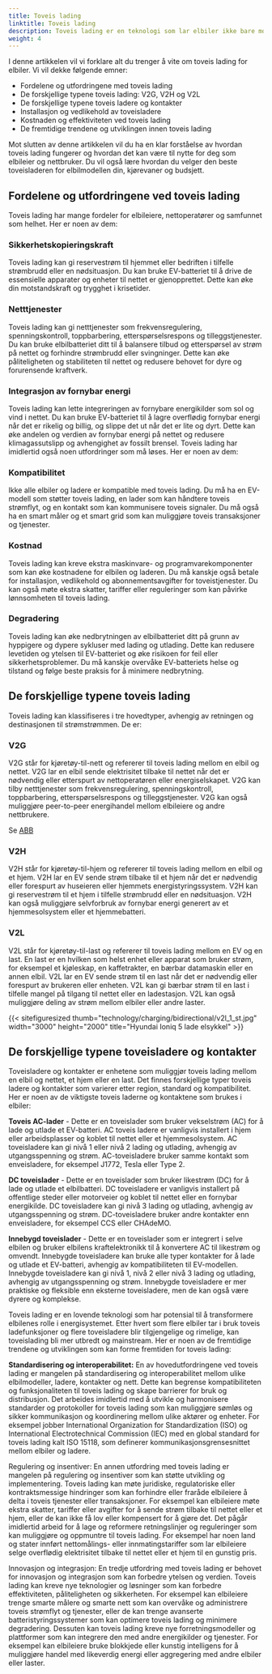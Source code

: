 ```yaml
---
title: Toveis lading
linktitle: Toveis lading
description: Toveis lading er en teknologi som lar elbiler ikke bare motta strøm fra nettet eller en ladestasjon, men også sende den tilbake til nettet eller et hjem. På denne måten kan elbiler fungere som reservestrømkilder, nettstabilisatorer eller fornybare energiintegratorer.
weight: 4
---
```

<!-- markdownlint-disable MD033 -->
I denne artikkelen vil vi forklare alt du trenger å vite om toveis lading for elbiler. Vi vil dekke følgende emner:

- Fordelene og utfordringene med toveis lading
- De forskjellige typene toveis lading: V2G, V2H og V2L
- De forskjellige typene toveis ladere og kontakter
- Installasjon og vedlikehold av toveisladere
- Kostnaden og effektiviteten ved toveis lading
- De fremtidige trendene og utviklingen innen toveis lading

Mot slutten av denne artikkelen vil du ha en klar forståelse av hvordan toveis lading fungerer og hvordan det kan være til nytte for deg som elbileier og nettbruker. Du vil også lære hvordan du velger den beste toveisladeren for elbilmodellen din, kjørevaner og budsjett.

## Fordelene og utfordringene ved toveis lading

Toveis lading har mange fordeler for elbileiere, nettoperatører og samfunnet som helhet. Her er noen av dem:

### Sikkerhetskopieringskraft

Toveis lading kan gi reservestrøm til hjemmet eller bedriften i tilfelle strømbrudd eller en nødsituasjon. Du kan bruke EV-batteriet til å drive de essensielle apparater og enheter til nettet er gjenopprettet. Dette kan øke din motstandskraft og trygghet i krisetider.

### Netttjenester

Toveis lading kan gi netttjenester som frekvensregulering, spenningskontroll, toppbarbering, etterspørselsrespons og tilleggstjenester. Du kan bruke elbilbatteriet ditt til å balansere tilbud og etterspørsel av strøm på nettet og forhindre strømbrudd eller svingninger. Dette kan øke påliteligheten og stabiliteten til nettet og redusere behovet for dyre og forurensende kraftverk.

### Integrasjon av fornybar energi

Toveis lading kan lette integreringen av fornybare energikilder som sol og vind i nettet. Du kan bruke EV-batteriet til å lagre overflødig fornybar energi når det er rikelig og billig, og slippe det ut når det er lite og dyrt. Dette kan øke andelen og verdien av fornybar energi på nettet og redusere klimagassutslipp og avhengighet av fossilt brensel.
Toveis lading har imidlertid også noen utfordringer som må løses. Her er noen av dem:

### Kompatibilitet

Ikke alle elbiler og ladere er kompatible med toveis lading. Du må ha en EV-modell som støtter toveis lading, en lader som kan håndtere toveis strømflyt, og en kontakt som kan kommunisere toveis signaler. Du må også ha en smart måler og et smart grid som kan muliggjøre toveis transaksjoner og tjenester.

### Kostnad

Toveis lading kan kreve ekstra maskinvare- og programvarekomponenter som kan øke kostnadene for elbilen og laderen. Du må kanskje også betale for installasjon, vedlikehold og abonnementsavgifter for toveistjenester. Du kan også møte ekstra skatter, tariffer eller reguleringer som kan påvirke lønnsomheten til toveis lading.

### Degradering

Toveis lading kan øke nedbrytningen av elbilbatteriet ditt på grunn av hyppigere og dypere sykluser med lading og utlading. Dette kan redusere levetiden og ytelsen til EV-batteriet og øke risikoen for feil eller sikkerhetsproblemer. Du må kanskje overvåke EV-batteriets helse og tilstand og følge beste praksis for å minimere nedbrytning.

## De forskjellige typene toveis lading

Toveis lading kan klassifiseres i tre hovedtyper, avhengig av retningen og destinasjonen til strømstrømmen. De er:

### V2G

V2G står for kjøretøy-til-nett og refererer til toveis lading mellom en elbil og nettet. V2G lar en elbil sende elektrisitet tilbake til nettet når det er nødvendig eller etterspurt av nettoperatøren eller energiselskapet. V2G kan tilby netttjenester som frekvensregulering, spenningskontroll, toppbarbering, etterspørselsrespons og tilleggstjenester. V2G kan også muliggjøre peer-to-peer energihandel mellom elbileiere og andre nettbrukere.

Se [ABB](https://new.abb.com/ev-charging/abb-s-vehicle-to-grid-technology)

### V2H

V2H står for kjøretøy-til-hjem og refererer til toveis lading mellom en elbil og et hjem. V2H lar en EV sende strøm tilbake til et hjem når det er nødvendig eller forespurt av huseieren eller hjemmets energistyringssystem. V2H kan gi reservestrøm til et hjem i tilfelle strømbrudd eller en nødsituasjon. V2H kan også muliggjøre selvforbruk av fornybar energi generert av et hjemmesolsystem eller et hjemmebatteri.

### V2L

V2L står for kjøretøy-til-last og refererer til toveis lading mellom en EV og en last. En last er en hvilken som helst enhet eller apparat som bruker strøm, for eksempel et kjøleskap, en kaffetrakter, en bærbar datamaskin eller en annen elbil. V2L lar en EV sende strøm til en last når det er nødvendig eller forespurt av brukeren eller enheten. V2L kan gi bærbar strøm til en last i tilfelle mangel på tilgang til nettet eller en ladestasjon. V2L kan også muliggjøre deling av strøm mellom elbiler eller andre laster.

{{< sitefiguresized thumb="technology/charging/bidirectional/v2l_1_st.jpg" width="3000" height="2000" title="Hyundai Ioniq 5 lade elsykkel" >}}

## De forskjellige typene toveisladere og kontakter

Toveisladere og kontakter er enhetene som muliggjør toveis lading mellom en elbil og nettet, et hjem eller en last. Det finnes forskjellige typer toveis ladere og kontakter som varierer etter region, standard og kompatibilitet. Her er noen av de viktigste toveis laderne og kontaktene som brukes i elbiler:

**Toveis AC-lader** - Dette er en toveislader som bruker vekselstrøm (AC) for å lade og utlade et EV-batteri. AC toveis ladere er vanligvis installert i hjem eller arbeidsplasser og koblet til nettet eller et hjemmesolsystem. AC toveisladere kan gi nivå 1 eller nivå 2 lading og utlading, avhengig av utgangsspenning og strøm. AC-toveisladere bruker samme kontakt som enveisladere, for eksempel J1772, Tesla eller Type 2.

**DC toveislader** - Dette er en toveislader som bruker likestrøm (DC) for å lade og utlade et elbilbatteri. DC toveisladere er vanligvis installert på offentlige steder eller motorveier og koblet til nettet eller en fornybar energikilde. DC toveisladere kan gi nivå 3 lading og utlading, avhengig av utgangsspenning og strøm. DC-toveisladere bruker andre kontakter enn enveisladere, for eksempel CCS eller CHAdeMO.

**Innebygd toveislader** - Dette er en toveislader som er integrert i selve elbilen og bruker elbilens kraftelektronikk til å konvertere AC til likestrøm og omvendt. Innebygde toveisladere kan bruke alle typer kontakter for å lade og utlade et EV-batteri, avhengig av kompatibiliteten til EV-modellen. Innebygde toveisladere kan gi nivå 1, nivå 2 eller nivå 3 lading og utlading, avhengig av utgangsspenning og strøm. Innebygde toveisladere er mer praktiske og fleksible enn eksterne toveisladere, men de kan også være dyrere og komplekse.

Toveis lading er en lovende teknologi som har potensial til å transformere elbilenes rolle i energisystemet. Etter hvert som flere elbiler tar i bruk toveis ladefunksjoner og flere toveisladere blir tilgjengelige og rimelige, kan toveislading bli mer utbredt og mainstream. Her er noen av de fremtidige trendene og utviklingen som kan forme fremtiden for toveis lading:

**Standardisering og interoperabilitet:** En av hovedutfordringene ved toveis lading er mangelen på standardisering og interoperabilitet mellom ulike elbilmodeller, ladere, kontakter og nett. Dette kan begrense kompatibiliteten og funksjonaliteten til toveis lading og skape barrierer for bruk og distribusjon. Det arbeides imidlertid med å utvikle og harmonisere standarder og protokoller for toveis lading som kan muliggjøre sømløs og sikker kommunikasjon og koordinering mellom ulike aktører og enheter. For eksempel jobber International Organization for Standardization (ISO) og International Electrotechnical Commission (IEC) med en global standard for toveis lading kalt ISO 15118, som definerer kommunikasjonsgrensesnittet mellom elbiler og ladere.

Regulering og insentiver: En annen utfordring med toveis lading er mangelen på regulering og insentiver som kan støtte utvikling og implementering. Toveis lading kan møte juridiske, regulatoriske eller kontraktsmessige hindringer som kan forhindre eller fraråde elbileiere å delta i toveis tjenester eller transaksjoner. For eksempel kan elbileiere møte ekstra skatter, tariffer eller avgifter for å sende strøm tilbake til nettet eller et hjem, eller de kan ikke få lov eller kompensert for å gjøre det. Det pågår imidlertid arbeid for å lage og reformere retningslinjer og reguleringer som kan muliggjøre og oppmuntre til toveis lading. For eksempel har noen land og stater innført nettomålings- eller innmatingstariffer som lar elbileiere selge overflødig elektrisitet tilbake til nettet eller et hjem til en gunstig pris.

Innovasjon og integrasjon: En tredje utfordring med toveis lading er behovet for innovasjon og integrasjon som kan forbedre ytelsen og verdien. Toveis lading kan kreve nye teknologier og løsninger som kan forbedre effektiviteten, påliteligheten og sikkerheten. For eksempel kan elbileiere trenge smarte målere og smarte nett som kan overvåke og administrere toveis strømflyt og tjenester, eller de kan trenge avanserte batteristyringssystemer som kan optimere toveis lading og minimere degradering. Dessuten kan toveis lading kreve nye forretningsmodeller og plattformer som kan integrere den med andre energikilder og tjenester. For eksempel kan elbileiere bruke blokkjede eller kunstig intelligens for å muliggjøre handel med likeverdig energi eller aggregering med andre elbiler eller laster.

